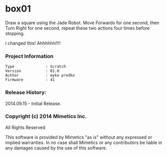 box01
=================

Draw a square using the Jade Robot.  Move Forwards for one second, then Turn Right for one second, repeat these two actions four times before stopping.

I changed this! Ahhhhhh!!!!

### Project Information
```
Type              : Scratch
Version           : 01.0
Author            : myke predko
Firmware          : 41
```

### Release History:
2014.09.15 - Initial Release.

### Copyright (c) 2014 Mimetics Inc.
All Rights Reserved

This software is provided by Mimetics "as is" without any expressed or implied warranties.  In no case shall Mimetics or any contributors be liable in any damages caused by the use of this software.  

